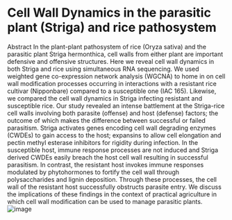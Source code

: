 # Cell Wall Dynamics in the parasitic plant (Striga) and rice pathosystem

Abstract
In the plant-plant pathosystem of rice (Oryza sativa) and the parasitic plant Striga hermonthica, cell walls from either plant are important defensive and offensive structures. Here we reveal cell wall dynamics in both Striga and rice using simultaneous RNA sequencing. We used weighted gene co-expression network analysis (WGCNA) to home in on cell wall modification processes occurring in interactions with a resistant rice cultivar (Nipponbare) compared to a susceptible one (IAC 165). Likewise, we compared the cell wall dynamics in Striga infecting resistant and susceptible rice. Our study revealed an intense battlement at the Striga-rice cell walls involving both parasite (offense) and host (defense) factors; the outcome of which makes the difference between successful or failed parasitism. Striga activates genes encoding cell wall degrading enzymes (CWDEs) to gain access to the host; expansins to allow cell elongation and pectin methyl esterase inhibitors for rigidity during infection. In the susceptible host, immune response processes are not induced and Striga derived CWDEs easily breach the host cell wall resulting in successful parasitism. In contrast, the resistant host invokes immune responses modulated by phytohormones to fortify the cell wall through polysaccharides and lignin deposition. Through these processes, the cell wall of the resistant host successfully obstructs parasite entry. We discuss the implications of these findings in the context of practical agriculture in which cell wall modification can be used to manage parasitic plants.
![image](https://github.com/user-attachments/assets/8fd1c36d-1df0-494f-849f-ac20c6d7c2bc)
